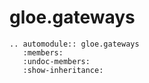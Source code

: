 # gloe.gateways

```{eval-rst}
.. automodule:: gloe.gateways
   :members:
   :undoc-members:
   :show-inheritance:
```

